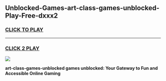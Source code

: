 
## Unblocked-Games-art-class-games-unblocked-Play-Free-dxxx2
<h3>
<a href="https://premium76.site?title=art-class-games-unblocked&ref=20M">CLICK TO PLAY</a></h3>
<hr>

<h3>
<a href="https://premium76.site?title=art-class-games-unblocked&ref=20M">CLICK 2 PLAY</a>
  
</h3>

<a href="https://premium76.site?title=art-class-games-unblocked&ref=19M"><img src="https://clearcache.store/games.png"></a>


**art-class-games-unblocked games unblocked: Your Gateway to Fun and Accessible Online Gaming**
